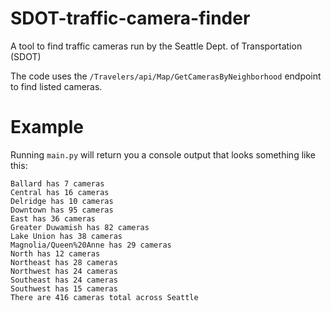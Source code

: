 # SDOT-traffic-camera-finder
A tool to find traffic cameras run by the Seattle Dept. of Transportation (SDOT)

The code uses the `/Travelers/api/Map/GetCamerasByNeighborhood` endpoint to find listed cameras.

# Example
Running `main.py` will return you a console output that looks something like this:

```
Ballard has 7 cameras
Central has 16 cameras
Delridge has 10 cameras
Downtown has 95 cameras
East has 36 cameras
Greater Duwamish has 82 cameras
Lake Union has 38 cameras
Magnolia/Queen%20Anne has 29 cameras
North has 12 cameras
Northeast has 28 cameras
Northwest has 24 cameras
Southeast has 24 cameras
Southwest has 15 cameras
There are 416 cameras total across Seattle
```